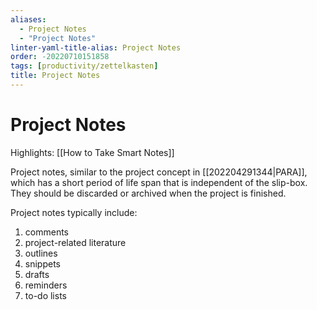 ```yaml
---
aliases:
  - Project Notes
  - "Project Notes"
linter-yaml-title-alias: Project Notes
order: -20220710151858
tags: [productivity/zettelkasten]
title: Project Notes
---
```


# Project Notes

Highlights: [[How to Take Smart Notes]]

Project notes, similar to the project concept in [[202204291344|PARA]], which has a short period of life span that is independent of the slip-box. They should be discarded or archived when the project is finished.

Project notes typically include:
1. comments
2. project-related literature
3. outlines
4. snippets
5. drafts
6. reminders
7. to-do lists